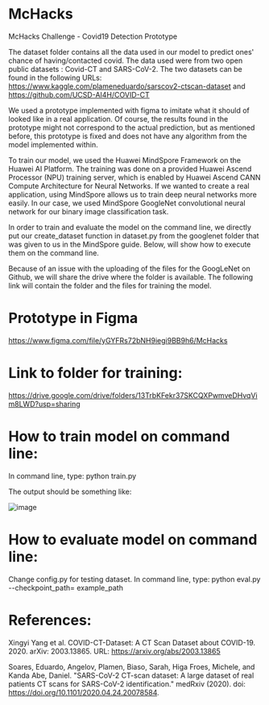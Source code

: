 # McHacks
McHacks Challenge - Covid19 Detection Prototype



The dataset folder contains all the data used in our model to predict ones' chance of having/contacted covid. The data used were from two open public datasets : Covid-CT and SARS-CoV-2. The two datasets can be found in the following URLs: https://www.kaggle.com/plameneduardo/sarscov2-ctscan-dataset and https://github.com/UCSD-AI4H/COVID-CT

We used a prototype implemented with figma to imitate what it should of looked like in a real application.
Of course, the results found in the prototype might not correspond to the actual prediction, but as mentioned before, 
this prototype is fixed and does not have any algorithm from the model implemented within. 

To train our model, we used the Huawei MindSpore Framework on the Huawei AI Platform. The training was done on a provided Huawei Ascend Processor (NPU) training server, which is enabled by Huawei Ascend CANN Compute Architecture for Neural Networks. If we wanted to create a real application, using MindSpore allows us to train deep neural networks more easily. In our case, we used MindSpore GoogleNet convolutional neural network for our binary image classification task.

In order to train and evaluate the model on the command line, we directly put our create_dataset function in dataset.py from the googlenet folder that was given to us in the MindSpore guide. Below, will show how to execute them on the command line.

Because of an issue with the uploading of the files for the GoogLeNet on Github, we will share the drive where the folder is available. The following link will contain the folder and the files for training the model.

# Prototype in Figma
https://www.figma.com/file/yGYFRs72bNH9iegi9BB9h6/McHacks


# Link to folder for training:
https://drive.google.com/drive/folders/13TrbKFekr37SKCQXPwmveDHvqVim8LWD?usp=sharing 

# How to train model on command line:
In command line, type: python train.py

The output should be something like:

![image](https://user-images.githubusercontent.com/75550623/150664564-86bd2b65-6de5-4aad-add3-9ebfcb2d2f4b.png)


# How to evaluate model on command line:
Change config.py for testing dataset.
In command line, type: python eval.py --checkpoint_path= example_path


# References:
Xingyi Yang et al. COVID-CT-Dataset: A CT Scan Dataset about COVID-19. 2020. arXiv: 2003.13865. URL: https://arxiv.org/abs/2003.13865

Soares, Eduardo, Angelov, Plamen, Biaso, Sarah, Higa Froes, Michele, and Kanda Abe, Daniel. "SARS-CoV-2 CT-scan dataset: A large dataset of real patients CT scans for SARS-CoV-2 identification." medRxiv (2020). doi: https://doi.org/10.1101/2020.04.24.20078584.
